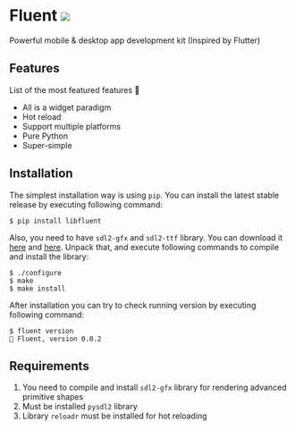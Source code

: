 # Fluent ![](https://img.shields.io/pypi/v/libfluent?label=version)

Powerful mobile & desktop app development kit (Inspired by Flutter)

## Features

List of the most featured features 🧐

- All is a widget paradigm 
- Hot reload
- Support multiple platforms
- Pure Python
- Super-simple

## Installation

The simplest installation way is using `pip`. You can install the latest stable release by executing following command:
```console
$ pip install libfluent
```

Also, you need to have `sdl2-gfx` and `sdl2-ttf` library. You can download it [here](http://www.ferzkopp.net/Software/SDL2_gfx/SDL2_gfx-1.0.4.zip) and [here](https://www.libsdl.org/projects/SDL_ttf/release/SDL2_ttf-2.0.15.zip). Unpack that, and execute following commands to compile and install the library:

```console
$ ./configure
$ make
$ make install
```

After installation you can try to check running version by executing following command:

```console
$ fluent version
🚀 Fluent, version 0.0.2
```

## Requirements

1. You need to compile and install `sdl2-gfx` library for rendering advanced primitive shapes
2. Must be installed `pysdl2` library
3. Library `reloadr` must be installed for hot reloading
